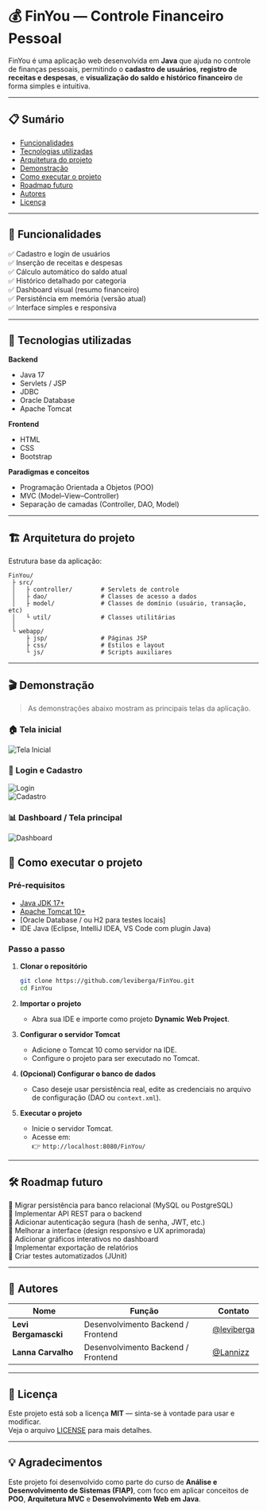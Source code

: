 # 💰 FinYou — Controle Financeiro Pessoal

FinYou é uma aplicação web desenvolvida em **Java** que ajuda no controle de finanças pessoais, permitindo o **cadastro de usuários**, **registro de receitas e despesas**, e **visualização do saldo e histórico financeiro** de forma simples e intuitiva.

---

## 📋 Sumário

- [Funcionalidades](#-funcionalidades)
- [Tecnologias utilizadas](#-tecnologias-utilizadas)
- [Arquitetura do projeto](#-arquitetura-do-projeto)
- [Demonstração](#-demonstração)
- [Como executar o projeto](#-como-executar-o-projeto)
- [Roadmap futuro](#-roadmap-futuro)
- [Autores](#-autores)
- [Licença](#-licença)

---

## 🎯 Funcionalidades

✅ Cadastro e login de usuários  
✅ Inserção de receitas e despesas  
✅ Cálculo automático do saldo atual  
✅ Histórico detalhado por categoria  
✅ Dashboard visual (resumo financeiro)  
✅ Persistência em memória (versão atual)  
✅ Interface simples e responsiva  

---

## 🧩 Tecnologias utilizadas

**Backend**
- Java 17  
- Servlets / JSP  
- JDBC  
- Oracle Database  
- Apache Tomcat  

**Frontend**
- HTML  
- CSS  
- Bootstrap  

**Paradigmas e conceitos**
- Programação Orientada a Objetos (POO)  
- MVC (Model–View–Controller)  
- Separação de camadas (Controller, DAO, Model)  

---

## 🏗️ Arquitetura do projeto

Estrutura base da aplicação:

```
FinYou/
 ├ src/
 │   ├ controller/        # Servlets de controle
 │   ├ dao/               # Classes de acesso a dados
 │   ├ model/             # Classes de domínio (usuário, transação, etc)
 │   └ util/              # Classes utilitárias
 │
 └ webapp/
     ├ jsp/               # Páginas JSP
     ├ css/               # Estilos e layout
     └ js/                # Scripts auxiliares
```

---

## 🎬 Demonstração

> As demonstrações abaixo mostram as principais telas da aplicação.  

### 🏠 Tela inicial  
![Tela Inicial](https://i.imgur.com/6L7Cya6.gif)

### 🔐 Login e Cadastro  
![Login](https://github.com/user-attachments/assets/a83fa7ae-600a-41f8-896c-819cc93ec58e)  
![Cadastro](https://github.com/user-attachments/assets/8cfa408c-5472-4c7d-9943-14aedf404ed2)


### 📊 Dashboard / Tela principal  
![Dashboard](https://i.imgur.com/0L56Twd.gif)


## 🚀 Como executar o projeto

### Pré-requisitos
- [Java JDK 17+](https://www.oracle.com/java/technologies/javase/jdk17-archive-downloads.html)
- [Apache Tomcat 10+](https://tomcat.apache.org/)
- [Oracle Database / ou H2 para testes locais]
- IDE Java (Eclipse, IntelliJ IDEA, VS Code com plugin Java)

### Passo a passo

1. **Clonar o repositório**
   ```bash
   git clone https://github.com/leviberga/FinYou.git
   cd FinYou
   ```

2. **Importar o projeto**
   - Abra sua IDE e importe como projeto **Dynamic Web Project**.

3. **Configurar o servidor Tomcat**
   - Adicione o Tomcat 10 como servidor na IDE.
   - Configure o projeto para ser executado no Tomcat.

4. **(Opcional) Configurar o banco de dados**
   - Caso deseje usar persistência real, edite as credenciais no arquivo de configuração (DAO ou `context.xml`).

5. **Executar o projeto**
   - Inicie o servidor Tomcat.
   - Acesse em:  
     👉 `http://localhost:8080/FinYou/`

---

## 🛠️ Roadmap futuro

🔹 Migrar persistência para banco relacional (MySQL ou PostgreSQL)  
🔹 Implementar API REST para o backend  
🔹 Adicionar autenticação segura (hash de senha, JWT, etc.)  
🔹 Melhorar a interface (design responsivo e UX aprimorada)  
🔹 Adicionar gráficos interativos no dashboard  
🔹 Implementar exportação de relatórios  
🔹 Criar testes automatizados (JUnit)

---

## 👥 Autores

| Nome | Função | Contato |
|------|---------|----------|
| **Levi Bergamascki** | Desenvolvimento Backend / Frontend | [@leviberga](https://github.com/leviberga) |
| **Lanna Carvalho** | Desenvolvimento Backend / Frontend | [@Lannizz](https://github.com/Lannizz) |

---

## 📜 Licença

Este projeto está sob a licença **MIT** — sinta-se à vontade para usar e modificar.  
Veja o arquivo [LICENSE](LICENSE) para mais detalhes.

---

## 💡 Agradecimentos

Este projeto foi desenvolvido como parte do curso de **Análise e Desenvolvimento de Sistemas (FIAP)**, com foco em aplicar conceitos de **POO**, **Arquitetura MVC** e **Desenvolvimento Web em Java**.
